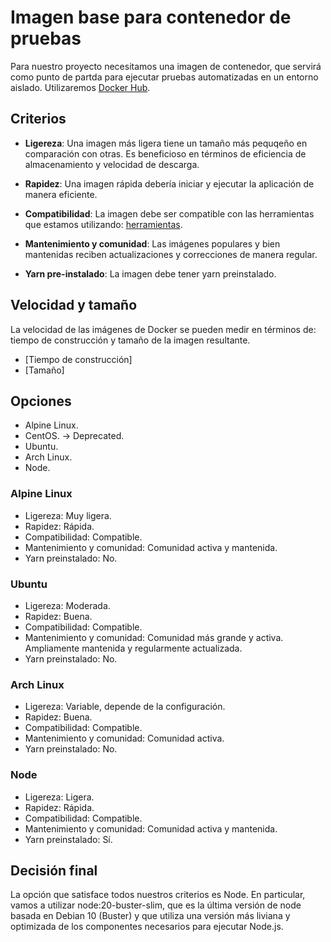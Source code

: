# Imagen base para contenedor de pruebas
Para nuestro proyecto necesitamos una imagen de contenedor, que servirá como
punto de partda para ejecutar pruebas automatizadas en un entorno aislado.
Utilizaremos [Docker Hub](https://hub.docker.com).

## Criterios
- **Ligereza**: Una imagen más ligera tiene un tamaño más pequqeño en
comparación con otras. Es beneficioso en términos de eficiencia de
almacenamiento y velocidad de descarga.

- **Rapidez**: Una imagen rápida debería iniciar y ejecutar la aplicación de
manera eficiente.

- **Compatibilidad**: La imagen debe ser compatible con las herramientas que
estamos utilizando: [herramientas](./herramientas_test.md).

- **Mantenimiento y comunidad**: Las imágenes populares y bien mantenidas
reciben actualizaciones y correcciones de manera regular.

- **Yarn pre-instalado**: La imagen debe tener yarn preinstalado.

## Velocidad y tamaño
La velocidad de las imágenes de Docker se pueden medir en términos de: tiempo
de construcción y tamaño de la imagen resultante.

- [Tiempo de construcción]
- [Tamaño]

## Opciones
- Alpine Linux.
- CentOS. -> Deprecated.
- Ubuntu.
- Arch Linux.
- Node.

### Alpine Linux
- Ligereza: Muy ligera.
- Rapidez: Rápida.
- Compatibilidad: Compatible.
- Mantenimiento y comunidad: Comunidad activa y mantenida.
- Yarn preinstalado: No.

### Ubuntu
- Ligereza: Moderada.
- Rapidez: Buena.
- Compatibilidad: Compatible.
- Mantenimiento y comunidad: Comunidad más grande y activa. Ampliamente
mantenida y regularmente actualizada.
- Yarn preinstalado: No.

### Arch Linux
- Ligereza: Variable, depende de la configuración.
- Rapidez: Buena.
- Compatibilidad: Compatible.
- Mantenimiento y comunidad: Comunidad activa.
- Yarn preinstalado: No.

### Node
- Ligereza: Ligera.
- Rapidez: Rápida.
- Compatibilidad: Compatible.
- Mantenimiento y comunidad: Comunidad activa y mantenida.
- Yarn preinstalado: Sí.


## Decisión final
La opción que satisface todos nuestros criterios es Node. En particular,
vamos a utilizar node:20-buster-slim, que es la última versión de node basada
en Debian 10 (Buster) y que utiliza una versión más liviana y optimizada de los
componentes necesarios para ejecutar Node.js.